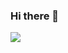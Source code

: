 ### Hi there 👋
<img src="https://assets-global.website-files.com/616e938268c8f0a92cb2b540/617806fb52d751a1fab3898a_youtube%20banner%20size%20guide-p-2000.jpeg"/>

